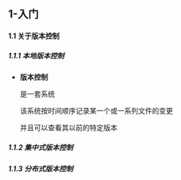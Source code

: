 ## 1-入门

#### 1.1 关于版本控制

##### 1.1.1 本地版本控制

- **版本控制**
	
	是一套系统
	
	该系统按时间顺序记录某一个或一系列文件的变更
	
	并且可以查看其以前的特定版本



##### 1.1.2 集中式版本控制

##### 1.1.3 分布式版本控制